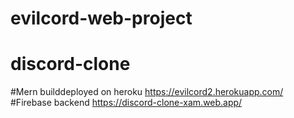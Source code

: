 # evilcord-web-project
# discord-clone
#Mern builddeployed on heroku
https://evilcord2.herokuapp.com/
#Firebase backend 
https://discord-clone-xam.web.app/
